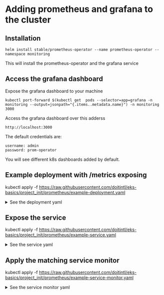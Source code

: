 # Adding prometheus and grafana to the cluster

## Installation 

```
helm install stable/prometheus-operator --name prometheus-operator --namespace monitoring
```

This will install the prometheus-operator and the grafana service

## Access the grafana dashboard

Expose the grafana dashboard to your machine
```
kubectl port-forward $(kubectl get  pods --selector=app=grafana -n  monitoring --output=jsonpath="{.items..metadata.name}") -n monitoring  3000
```

Access the grafana dashboard over this adderss
```
http://localhost:3000
```

The default credentials are:
```
username: admin
password: prom-operator
```

You will see different k8s dashboards added by default.


## Example deployment with /metrics exposing

kubectl apply -f https://raw.githubusercontent.com/doitintl/eks-basics/project_init/prometheus/example-deployment.yaml


<details><summary>See the deployment yaml</summary>
<p>

```yaml
apiVersion: apps/v1beta1
kind: Deployment
metadata:
  name: twelve-clouds
spec:
  selector:
    matchLabels:
      app: twelve-clouds
  replicas: 1 
  template:
    metadata:
      labels:
        app: twelve-clouds 
    spec:
      containers:
      - name: twelve-clouds
        image: karthequian/prom:latest
        ports:
        - containerPort: 8080
```
</p>
</details>


## Expose the service

kubectl apply -f https://raw.githubusercontent.com/doitintl/eks-basics/project_init/prometheus/example-service.yaml

<details><summary>See the service yaml</summary>
<p>

```yaml
apiVersion: v1
kind: Service
metadata:
  name: twelve-clouds-service
  labels:
    app: twelve-clouds
spec:
  type: LoadBalancer
  ports:
  - name: http
    port: 80
    protocol: TCP
    targetPort: 8080
  selector:
    app: twelve-clouds
```
</p>
</details>

## Apply the matching service monitor 

kubectl apply -f https://raw.githubusercontent.com/doitintl/eks-basics/project_init/prometheus/example-service-monitor.yaml

<details><summary>See the service monitor yaml</summary>
<p>

```yaml
apiVersion: monitoring.coreos.com/v1
kind: ServiceMonitor
metadata:
  labels:
    app: prometheus-operator-twelve
    chart: prometheus-operator-6.4.3
    heritage: Tiller
    release: prometheus-operator
  name: prometheus-operator-twelve
  namespace: monitoring
spec:
  endpoints:
  - path: /metrics # REPLACE WITH THE ENDPOINT YOUR APP IS EXPOSING THE METRICS WITH
    port: http # REPLACE WITH THE NAMED PORT OF YOUR SERVICE
  namespaceSelector:
    matchNames:
    - default # REPLACE WITH THE NAMESPACE OF YOUR SERVICE
  selector:
    matchLabels:
      app: twelve-clouds
```
</p>
</details>